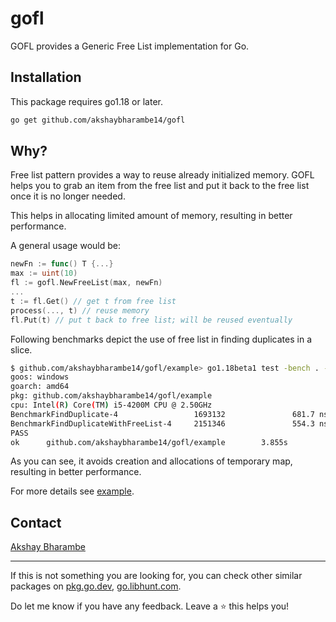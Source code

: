 # gofl

GOFL provides a Generic Free List implementation for Go.

## Installation

This package requires go1.18 or later.

```sh
go get github.com/akshaybharambe14/gofl
```

## Why?

Free list pattern provides a way to reuse already initialized memory. GOFL helps you to grab an item from the free list and put it back to the free list once it is no longer needed.

This helps in allocating limited amount of memory, resulting in better performance.

A general usage would be:

```go
newFn := func() T {...}
max := uint(10)
fl := gofl.NewFreeList(max, newFn)
...
t := fl.Get() // get t from free list
process(..., t) // reuse memory
fl.Put(t) // put t back to free list; will be reused eventually
```

Following benchmarks depict the use of free list in finding duplicates in a slice.

```sh
$ github.com/akshaybharambe14/gofl/example> go1.18beta1 test -bench . -benchmem
goos: windows
goarch: amd64
pkg: github.com/akshaybharambe14/gofl/example
cpu: Intel(R) Core(TM) i5-4200M CPU @ 2.50GHz
BenchmarkFindDuplicate-4                 1693132               681.7 ns/op           162 B/op          1 allocs/op
BenchmarkFindDuplicateWithFreeList-4     2151346               554.3 ns/op             2 B/op          0 allocs/op
PASS
ok      github.com/akshaybharambe14/gofl/example        3.855s
```

As you can see, it avoids creation and allocations of temporary map, resulting in better performance.

For more details see [example](example/main_test.go).

## Contact

[Akshay Bharambe](https://twitter.com/akshaybharambe1)

---

If this is not something you are looking for, you can check other similar packages on [pkg.go.dev](https://pkg.go.dev/), [go.libhunt.com](https://go.libhunt.com).

Do let me know if you have any feedback. Leave a ⭐ this helps you!
